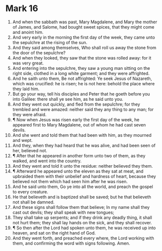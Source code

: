 ﻿# Mark 16
1. And when the sabbath was past, Mary Magdalene, and Mary the mother of James, and Salome, had bought sweet spices, that they might come and anoint him. 
2. And very early in the morning the first day of the week, they came unto the sepulchre at the rising of the sun. 
3. And they said among themselves, Who shall roll us away the stone from the door of the sepulchre? 
4. And when they looked, they saw that the stone was rolled away: for it was very great. 
5. And entering into the sepulchre, they saw a young man sitting on the right side, clothed in a long white garment; and they were affrighted. 
6. And he saith unto them, Be not affrighted: Ye seek Jesus of Nazareth, which was crucified: he is risen; he is not here: behold the place where they laid him. 
7. But go your way, tell his disciples and Peter that he goeth before you into Galilee: there shall ye see him, as he said unto you. 
8. And they went out quickly, and fled from the sepulchre; for they trembled and were amazed: neither said they any thing to any man; for they were afraid. 
9. ¶ Now when Jesus was risen early the first day of the week, he appeared first to Mary Magdalene, out of whom he had cast seven devils. 
10. And she went and told them that had been with him, as they mourned and wept. 
11. And they, when they had heard that he was alive, and had been seen of her, believed not. 
12. ¶ After that he appeared in another form unto two of them, as they walked, and went into the country. 
13. And they went and told it unto the residue: neither believed they them. 
14. ¶ Afterward he appeared unto the eleven as they sat at meat, and upbraided them with their unbelief and hardness of heart, because they believed not them which had seen him after he was risen. 
15. And he said unto them, Go ye into all the world, and preach the gospel to every creature. 
16. He that believeth and is baptized shall be saved; but he that believeth not shall be damned. 
17. And these signs shall follow them that believe; In my name shall they cast out devils; they shall speak with new tongues; 
18. They shall take up serpents; and if they drink any deadly thing, it shall not hurt them; they shall lay hands on the sick, and they shall recover. 
19. ¶ So then after the Lord had spoken unto them, he was received up into heaven, and sat on the right hand of God. 
20. And they went forth, and preached every where, the Lord working with them, and confirming the word with signs following. Amen. 
